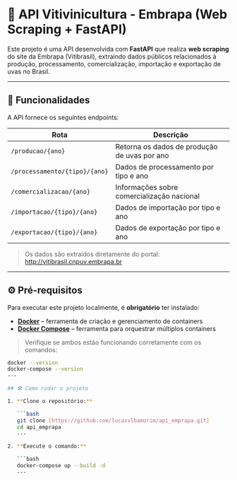 # 🍇 API Vitivinicultura - Embrapa (Web Scraping + FastAPI)

Este projeto é uma API desenvolvida com **FastAPI** que realiza **web scraping** do site da Embrapa (Vitibrasil), extraindo dados públicos relacionados à produção, processamento, comercialização, importação e exportação de uvas no Brasil. 

---

## 🚀 Funcionalidades

A API fornece os seguintes endpoints:

| Rota                                    | Descrição                                                 |
|-----------------------------------------|------------------------------------------------------------|
| `/producao/{ano}`                       | Retorna os dados de produção de uvas por ano              |
| `/processamento/{tipo}/{ano}`          | Dados de processamento por tipo e ano                     |
| `/comercializacao/{ano}`               | Informações sobre comercialização nacional                |
| `/importacao/{tipo}/{ano}`             | Dados de importação por tipo e ano                        |
| `/exportacao/{tipo}/{ano}`             | Dados de exportação por tipo e ano                        |

> Os dados são extraídos diretamente do portal: http://vitibrasil.cnpuv.embrapa.br

---

## ⚙️ Pré-requisitos

Para executar este projeto localmente, é **obrigatório** ter instalado:

- **[Docker](https://docs.docker.com/get-docker/)** – ferramenta de criação e gerenciamento de containers
- **[Docker Compose](https://docs.docker.com/compose/install/)** – ferramenta para orquestrar múltiplos containers

> Verifique se ambos estão funcionando corretamente com os comandos:

```bash
docker --version
docker-compose --version
---

## 🛠 Como rodar o projeto

1. **Clone o repositório:**

   ```bash
   git clone [https://github.com/lucasvlbamorim/api_emprapa.git]
   cd api_emprapa
   ---

2. **Execute o comando:**

   ```bash
   docker-compose up --build -d
   ---
